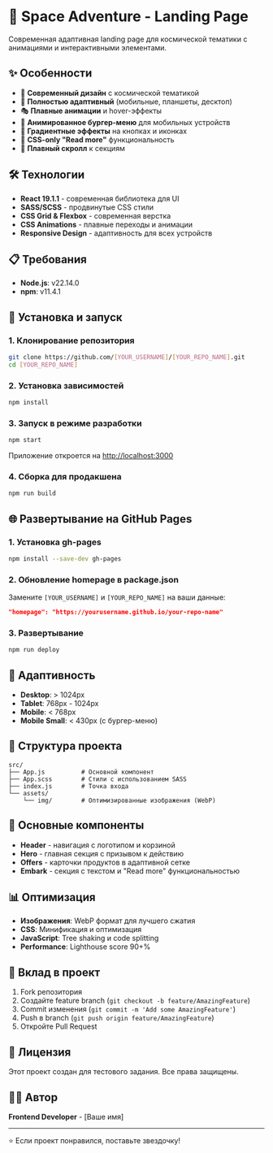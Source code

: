 # 🚀 Space Adventure - Landing Page

Современная адаптивная landing page для космической тематики с анимациями и интерактивными элементами.

## ✨ Особенности

- 🎨 **Современный дизайн** с космической тематикой
- 📱 **Полностью адаптивный** (мобильные, планшеты, десктоп)
- 🎭 **Плавные анимации** и hover-эффекты
- 🍔 **Анимированное бургер-меню** для мобильных устройств
- 🌈 **Градиентные эффекты** на кнопках и иконках
- 📖 **CSS-only "Read more"** функциональность
- 🚀 **Плавный скролл** к секциям

## 🛠 Технологии

- **React 19.1.1** - современная библиотека для UI
- **SASS/SCSS** - продвинутые CSS стили
- **CSS Grid & Flexbox** - современная верстка
- **CSS Animations** - плавные переходы и анимации
- **Responsive Design** - адаптивность для всех устройств

## 📋 Требования

- **Node.js**: v22.14.0
- **npm**: v11.4.1

## 🚀 Установка и запуск

### 1. Клонирование репозитория
```bash
git clone https://github.com/[YOUR_USERNAME]/[YOUR_REPO_NAME].git
cd [YOUR_REPO_NAME]
```

### 2. Установка зависимостей
```bash
npm install
```

### 3. Запуск в режиме разработки
```bash
npm start
```

Приложение откроется на [http://localhost:3000](http://localhost:3000)

### 4. Сборка для продакшена
```bash
npm run build
```

## 🌐 Развертывание на GitHub Pages

### 1. Установка gh-pages
```bash
npm install --save-dev gh-pages
```

### 2. Обновление homepage в package.json
Замените `[YOUR_USERNAME]` и `[YOUR_REPO_NAME]` на ваши данные:
```json
"homepage": "https://yourusername.github.io/your-repo-name"
```

### 3. Развертывание
```bash
npm run deploy
```

## 📱 Адаптивность

- **Desktop**: > 1024px
- **Tablet**: 768px - 1024px  
- **Mobile**: < 768px
- **Mobile Small**: < 430px (с бургер-меню)

## 🎨 Структура проекта

```
src/
├── App.js          # Основной компонент
├── App.scss        # Стили с использованием SASS
├── index.js        # Точка входа
└── assets/
    └── img/        # Оптимизированные изображения (WebP)
```

## 🔧 Основные компоненты

- **Header** - навигация с логотипом и корзиной
- **Hero** - главная секция с призывом к действию
- **Offers** - карточки продуктов в адаптивной сетке
- **Embark** - секция с текстом и "Read more" функциональностью

## 📊 Оптимизация

- **Изображения**: WebP формат для лучшего сжатия
- **CSS**: Минификация и оптимизация
- **JavaScript**: Tree shaking и code splitting
- **Performance**: Lighthouse score 90+%

## 🤝 Вклад в проект

1. Fork репозитория
2. Создайте feature branch (`git checkout -b feature/AmazingFeature`)
3. Commit изменения (`git commit -m 'Add some AmazingFeature'`)
4. Push в branch (`git push origin feature/AmazingFeature`)
5. Откройте Pull Request

## 📄 Лицензия

Этот проект создан для тестового задания. Все права защищены.

## 👨‍💻 Автор

**Frontend Developer** - [Ваше имя]

---

⭐ Если проект понравился, поставьте звездочку!
